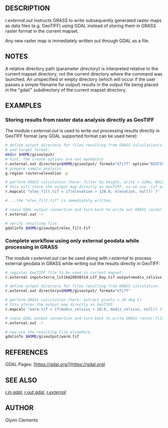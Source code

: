 ## DESCRIPTION

*r.external.out* instructs GRASS to write subsequently generated
raster maps as data files (e.g. GeoTIFF) using GDAL instead of storing
them in GRASS raster format in the current mapset.

Any new raster map is immediately written out through GDAL as a file.

## NOTES

A relative directory path (parameter *directory*) is interpreted
relative to the current mapset directory, not the current directory
where the command was launched. An unspecified or empty directory (which
will occur if the user passes a simple filename for *output*) results in
the output file being placed in the "gdal/" subdirectory of the current
mapset directory.

## EXAMPLES

### Storing results from raster data analysis directly as GeoTIFF

The module *r.external.out* is used to write out processing results
directly in GeoTIFF format (any GDAL supported format can be used here):

```sh
# define output directory for files resulting from GRASS calculation(s)
# and target format:
mkdir $HOME/gisoutput/
# hint: the create options are not mandatory
r.external.out directory=$HOME/gisoutput/ format="GTiff" option="BIGTIFF=YES,COMPRESS=DEFLATE"
# prepare sample analysis
g.region raster=elevation -p

# perform GRASS calculation (here: filter by height, write > 120m, NULL otherwise)
# this will store the output map directly as GeoTIFF, so we use .tif extension:
r.mapcalc "elev_filt.tif = if(elevation > 120.0, elevation, null() )"

# ...the "elev_filt.tif" is immediately written.

# cease GDAL output connection and turn back to write out GRASS raster files:
r.external.out -r

# verify resulting file
gdalinfo $HOME/gisoutput/elev_filt.tif
```

### Complete workflow using only external geodata while processing in GRASS

The module *r.external.out* can be used along with *r.external* to
process external geodata in GRASS while writing out the results directly
in GeoTIFF:

```sh
# register GeoTIFF file to be used in current mapset:
r.external input=terra_lst1km20030314.LST_Day.tif output=modis_celsius

# define output directory for files resulting from GRASS calculation:
r.external.out directory=$HOME/gisoutput/ format="GTiff"

# perform GRASS calculation (here: extract pixels > 20 deg C)
# this stores the output map directly as GeoTIFF:
r.mapcalc "warm.tif = if(modis_celsius > 20.0, modis_celsius, null() )"

# cease GDAL output connection and turn back to write GRASS raster files:
r.external.out -r

# now use the resulting file elsewhere
gdalinfo $HOME/gisoutput/warm.tif
```

## REFERENCES

GDAL Pages: [https://gdal.org/](https://gdal.org)  

## SEE ALSO

*[r.in.gdal](r.in.gdal.md), [r.out.gdal](r.out.gdal.md),
[r.external](r.external.md)*

## AUTHOR

Glynn Clements
